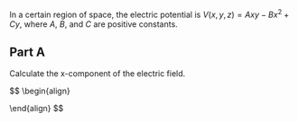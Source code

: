 In a certain region of space, the electric potential is $V(x,y,z)=Axy-Bx^2+Cy$, where $A$, $B$, and $C$ are positive constants.

## Part A

Calculate the x-component of the electric field.

$$
\begin{align}

\end{align}
$$
